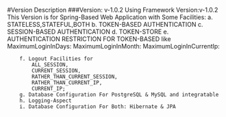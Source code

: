 #Version Description
###Version: v-1.0.2 Using Framework Version:v-1.0.2
    This Version is for Spring-Based Web Application with Some Facilities:
        a. STATELESS,STATEFUL,BOTH
        b. TOKEN-BASED AUTHENTICATION
        c. SESSION-BASED AUTHENTICATION
        d. TOKEN-STORE
        e. AUTHENTICATION RESTRICTION FOR TOKEN-BASED
            like 
            MaximumLoginInDays:
            MaximumLoginInMonth:
            MaximumLoginInCurrentIp:
            
        f. Logout Facilities for 
            ALL_SESSION,
            CURRENT_SESSION,
            RATHER_THAN_CURRENT_SESSION,
            RATHER_THAN_CURRENT_IP,
            CURRENT_IP;
        g. Database Configuration For PostgreSQL & MySQL and integratable
        h. Logging-Aspect
        i. Database Configuration For Both: Hibernate & JPA  